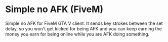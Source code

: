 # Simple no AFK (FiveM)
Simple no AFK for FiveM GTA V client.
It sends key strokes between the set delay, so you won't get kicked for being AFK and you can keep earning the money you earn for being online while you are AFK doing something.
